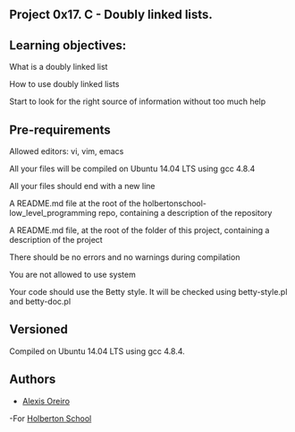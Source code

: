 ## Project 0x17. C - Doubly linked lists.

## Learning objectives:

What is a doubly linked list

How to use doubly linked lists

Start to look for the right source of information without too much help

## Pre-requirements 

Allowed editors: vi, vim, emacs

All your files will be compiled on Ubuntu 14.04 LTS using gcc 4.8.4

All your files should end with a new line

A README.md file at the root of the holbertonschool-low_level_programming repo, containing a description of the repository

A README.md file, at the root of the folder of this project, containing a description of the project

There should be no errors and no warnings during compilation

You are not allowed to use system

Your code should use the Betty style. It will be checked using betty-style.pl and betty-doc.pl


## Versioned 

Compiled on Ubuntu 14.04 LTS using gcc 4.8.4.

## Authors 

- [Alexis Oreiro](https://github.com/alexoreiro)

-For [Holberton School](https://www.holbertonschool.com/uy)